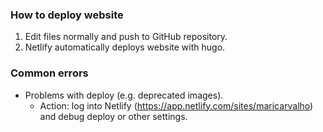 
### How to deploy website

1. Edit files normally and push to GitHub repository.
2. Netlify automatically deploys website with hugo.

### Common errors

* Problems with deploy (e.g. deprecated images).
    * Action: log into Netlify (https://app.netlify.com/sites/maricarvalho) and debug deploy or other settings.
